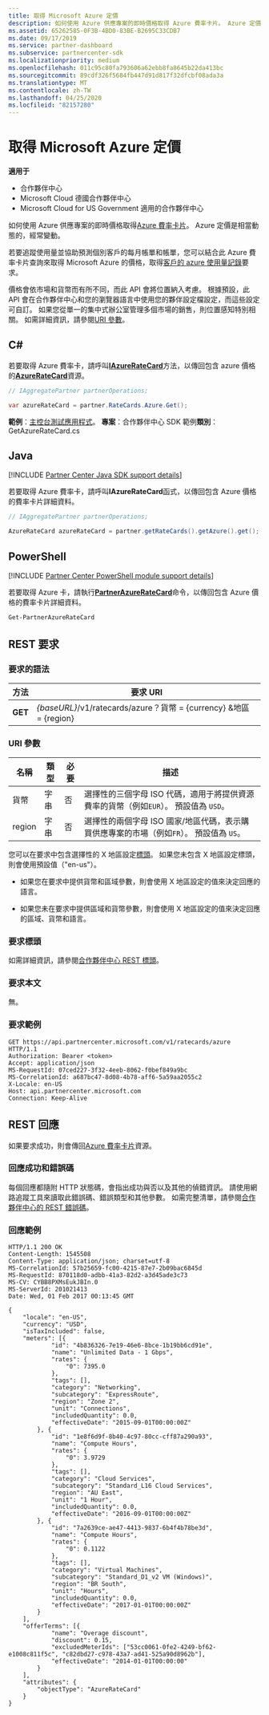 ```yaml
---
title: 取得 Microsoft Azure 定價
description: 如何使用 Azure 供應專案的即時價格取得 Azure 費率卡片。 Azure 定價是相當動態的，經常變動。
ms.assetid: 65262585-0F3B-4BD0-83BE-B2695C33CDB7
ms.date: 09/17/2019
ms.service: partner-dashboard
ms.subservice: partnercenter-sdk
ms.localizationpriority: medium
ms.openlocfilehash: 011c95c80fa793606a62ebb8fa8645b22da413bc
ms.sourcegitcommit: 89cdf326f5684fb447d91d817f32dfcbf08ada3a
ms.translationtype: MT
ms.contentlocale: zh-TW
ms.lasthandoff: 04/25/2020
ms.locfileid: "82157280"
---
```

# <a name="get-prices-for-microsoft-azure"></a>取得 Microsoft Azure 定價

**適用于**

- 合作夥伴中心
- Microsoft Cloud 德國合作夥伴中心
- Microsoft Cloud for US Government 適用的合作夥伴中心

如何使用 Azure 供應專案的即時價格取得[Azure 費率卡片](azure-rate-card-resources.md)。 Azure 定價是相當動態的，經常變動。

若要追蹤使用量並協助預測個別客戶的每月帳單和帳單，您可以結合此 Azure 費率卡片查詢來取得 Microsoft Azure 的價格，取得[客戶的 azure 使用量記錄](get-a-customer-s-utilization-record-for-azure.md)要求。

價格會依市場和貨幣而有所不同，而此 API 會將位置納入考慮。 根據預設，此 API 會在合作夥伴中心和您的瀏覽器語言中使用您的夥伴設定檔設定，而這些設定可自訂。 如果您從單一的集中式辦公室管理多個市場的銷售，則位置感知特別相關。 如需詳細資訊，請參閱[URI 參數](#uri-parameters)。

## <a name="c"></a>C\#

若要取得 Azure 費率卡，請呼叫[**IAzureRateCard**](https://docs.microsoft.com/dotnet/api/microsoft.store.partnercenter.ratecards.iazureratecard.get)方法，以傳回包含 azure 價格的[**AzureRateCard**](https://docs.microsoft.com/dotnet/api/microsoft.store.partnercenter.models.ratecards.azureratecard)資源。

```csharp
// IAggregatePartner partnerOperations;

var azureRateCard = partner.RateCards.Azure.Get();
```

**範例**：[主控台測試應用程式](console-test-app.md)。 **專案**：合作夥伴中心 SDK 範例**類別**： GetAzureRateCard.cs

## <a name="java"></a>Java

[!INCLUDE [Partner Center Java SDK support details](../includes/java-sdk-support.md)]

若要取得 Azure 費率卡，請呼叫**IAzureRateCard**函式，以傳回包含 Azure 價格的費率卡片詳細資料。

```java
// IAggregatePartner partnerOperations;

AzureRateCard azureRateCard = partner.getRateCards().getAzure().get();
```

## <a name="powershell"></a>PowerShell

[!INCLUDE [Partner Center PowerShell module support details](../includes/powershell-module-support.md)]

若要取得 Azure 卡，請執行[**PartnerAzureRateCard**](https://github.com/Microsoft/Partner-Center-PowerShell/blob/master/docs/help/Get-PartnerAzureRateCard.md)命令，以傳回包含 Azure 價格的費率卡片詳細資料。

```powershell
Get-PartnerAzureRateCard
```

## <a name="rest-request"></a>REST 要求

### <a name="request-syntax"></a>要求的語法

| 方法  | 要求 URI                                                        |
|---------|--------------------------------------------------------------------|
| **GET** | *{baseURL}*/v1/ratecards/azure？貨幣 = {currency} &地區 = {region} |

### <a name="uri-parameters"></a>URI 參數

| 名稱     | 類型   | 必要 | 描述                                                                                                                                                                               |
|----------|--------|----------|-------------------------------------------------------------------------------------------------------------------------------------------------------------------------------------------|
| 貨幣 | 字串 | 否       | 選擇性的三個字母 ISO 代碼，適用于將提供資源費率的貨幣（例如`EUR`）。 預設值為 `USD`。 |
| region   | 字串 | 否       | 選擇性的兩個字母 ISO 國家/地區代碼，表示購買供應專案的市場（例如`FR`）。 預設值為 `US`。        |

您可以在要求中包含選擇性的 X 地區設定[標頭](headers.md#rest-request-headers)。 如果您未包含 X 地區設定標頭，則會使用預設值（"en-us"）。

- 如果您在要求中提供貨幣和區域參數，則會使用 X 地區設定的值來決定回應的語言。

- 如果您未在要求中提供區域和貨幣參數，則會使用 X 地區設定的值來決定回應的區域、貨幣和語言。

### <a name="request-header"></a>要求標頭

如需詳細資訊，請參閱[合作夥伴中心 REST 標頭](headers.md)。

### <a name="request-body"></a>要求本文

無。

### <a name="request-example"></a>要求範例

```http
GET https://api.partnercenter.microsoft.com/v1/ratecards/azure HTTP/1.1
Authorization: Bearer <token>
Accept: application/json
MS-RequestId: 07ced227-3f32-4eeb-8062-f0bef849a9bc
MS-CorrelationId: a687bc47-8d08-4b78-aff6-5a59aa2055c2
X-Locale: en-US
Host: api.partnercenter.microsoft.com
Connection: Keep-Alive
```

## <a name="rest-response"></a>REST 回應

如果要求成功，則會傳回[Azure 費率卡片](azure-rate-card-resources.md)資源。

### <a name="response-success-and-error-codes"></a>回應成功和錯誤碼

每個回應都隨附 HTTP 狀態碼，會指出成功與否以及其他的偵錯資訊。 請使用網路追蹤工具來讀取此錯誤碼、錯誤類型和其他參數。 如需完整清單，請參閱[合作夥伴中心的 REST 錯誤碼](error-codes.md)。

### <a name="response-example"></a>回應範例

```http
HTTP/1.1 200 OK
Content-Length: 1545508
Content-Type: application/json; charset=utf-8
MS-CorrelationId: 57b25659-fc00-4215-87e7-2b09bac6845d
MS-RequestId: 870118d0-adbb-41a3-82d2-a3d45ade3c73
MS-CV: CYBB8PXMsEukJBIn.0
MS-ServerId: 201021413
Date: Wed, 01 Feb 2017 00:13:45 GMT

{
    "locale": "en-US",
    "currency": "USD",
    "isTaxIncluded": false,
    "meters": [{
            "id": "4b836326-7e19-46e6-8bce-1b19bb6cd91e",
            "name": "Unlimited Data - 1 Gbps",
            "rates": {
                "0": 7395.0
            },
            "tags": [],
            "category": "Networking",
            "subcategory": "ExpressRoute",
            "region": "Zone 2",
            "unit": "Connections",
            "includedQuantity": 0.0,
            "effectiveDate": "2015-09-01T00:00:00Z"
        }, {
            "id": "1e8f6d9f-8b40-4c97-80cc-cff87a290a93",
            "name": "Compute Hours",
            "rates": {
                "0": 3.9729
            },
            "tags": [],
            "category": "Cloud Services",
            "subcategory": "Standard_L16 Cloud Services",
            "region": "AU East",
            "unit": "1 Hour",
            "includedQuantity": 0.0,
            "effectiveDate": "2016-09-01T00:00:00Z"
        }, {
            "id": "7a2639ce-ae47-4413-9837-6b4f4b78be3d",
            "name": "Compute Hours",
            "rates": {
                "0": 0.1122
            },
            "tags": [],
            "category": "Virtual Machines",
            "subcategory": "Standard_D1_v2 VM (Windows)",
            "region": "BR South",
            "unit": "Hours",
            "includedQuantity": 0.0,
            "effectiveDate": "2017-01-01T00:00:00Z"
        }
    ],
    "offerTerms": [{
            "name": "Overage discount",
            "discount": 0.15,
            "excludedMeterIds": ["53cc0061-0fe2-4249-bf62-e1008c811f5c", "c82dbd27-c978-43a7-ad41-525a90d8962b"],
            "effectiveDate": "2014-01-01T00:00:00"
        }
    ],
    "attributes": {
        "objectType": "AzureRateCard"
    }
}
```
